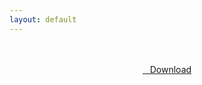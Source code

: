 ```yaml
---
layout: default
---
```


<br />

<br />

<center>
<a href="https://drive.google.com/uc?authuser=0&id=1usWqpgfaQamtckhyYZn2euljFk2NUVxH&export=download" class="hbt"><i class="fa fa-chevron-down" aria-hidden="true"></i>&nbsp; &nbsp;Download</a>
</center><br />

<br />
